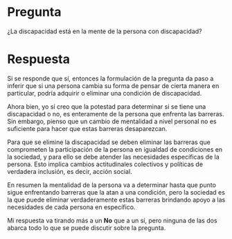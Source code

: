 # Pregunta

¿La discapacidad está en la mente de la persona con discapacidad?

# Respuesta

Si se responde que sí, entonces la formulación de la pregunta da paso a inferir que si una persona cambia su forma de pensar de cierta manera en particular, podría adquirir o eliminar una condición de discapacidad.
  
Ahora bien, yo sí creo que la potestad para determinar si se tiene una discapacidad o no, es enteramente de la persona que enfrenta las barreras. Sin embargo, pienso que un cambio de mentalidad a nivel personal no es suficiente para hacer que estas barreras desaparezcan.
  
Para que se elimine la discapacidad se deben eliminar las barreras que comprometen la participación de la persona en igualdad de condiciones en la sociedad, y para ello se debe atender las necesidades específicas de la persona. Esto implica cambios actitudinales colectivos y políticas de verdadera inclusión, es decir, acción social.  
  
En resumen la mentalidad de la persona va a determinar hasta que punto sigue enfrentando barreras que la atan a una condición, pero la sociedad es la que puede eliminar verdaderamente estas barreras brindando apoyo a las necesidades de cada persona en específico.
  
Mi respuesta va tirando más a un **No** que a un sí, pero ninguna de las dos abarca todo lo que se puede discutir sobre la pregunta.